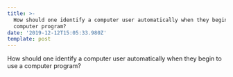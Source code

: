 ```yaml
---
title: >-
  How should one identify a computer user automatically when they begin to use a
  computer program?
date: '2019-12-12T15:05:33.980Z'
template: post
---
```

How should one identify a computer user automatically when they begin to use a computer program?
